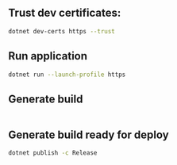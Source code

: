 ## Trust dev certificates:

```bash
dotnet dev-certs https --trust
```

## Run application

```bash
dotnet run --launch-profile https
```

## Generate build

```bash

```

## Generate build ready for deploy

```bash
dotnet publish -c Release
```